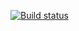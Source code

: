 [![Build status](https://ci.appveyor.com/api/projects/status/7rux0oujosdoq2sg?svg=true)](https://ci.appveyor.com/project/ns-morozova/destructuring)